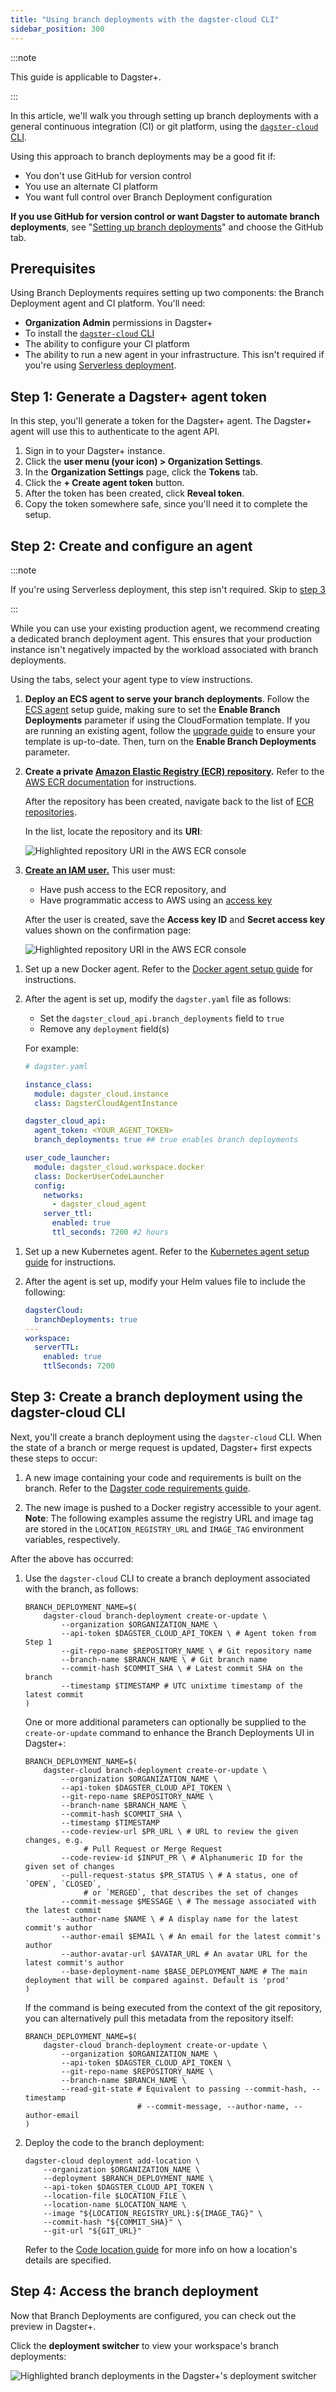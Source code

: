 ```yaml
---
title: "Using branch deployments with the dagster-cloud CLI"
sidebar_position: 300
---
```


:::note

This guide is applicable to Dagster+.

:::

In this article, we'll walk you through setting up branch deployments with a general continuous integration (CI) or git platform, using the [`dagster-cloud` CLI](/dagster-plus/deployment/management/dagster-cloud-cli/).

Using this approach to branch deployments may be a good fit if:

- You don't use GitHub for version control
- You use an alternate CI platform
- You want full control over Branch Deployment configuration

**If you use GitHub for version control or want Dagster to automate branch deployments**, see "[Setting up branch deployments](/dagster-plus/features/ci-cd/branch-deployments/setting-up-branch-deployments)" and choose the GitHub tab.

## Prerequisites

Using Branch Deployments requires setting up two components: the Branch Deployment agent and CI platform. You'll need:

- **Organization Admin** permissions in Dagster+
- To install the [`dagster-cloud` CLI](/dagster-plus/deployment/management/dagster-cloud-cli/installing-and-configuring)
- The ability to configure your CI platform
- The ability to run a new agent in your infrastructure. This isn't required if you're using [Serverless deployment](/dagster-plus/deployment/deployment-types/serverless/).

## Step 1: Generate a Dagster+ agent token

In this step, you'll generate a token for the Dagster+ agent. The Dagster+ agent will use this to authenticate to the agent API.

1. Sign in to your Dagster+ instance.
2. Click the **user menu (your icon) > Organization Settings**.
3. In the **Organization Settings** page, click the **Tokens** tab.
3. Click the **+ Create agent token** button.
4. After the token has been created, click **Reveal token**.
5. Copy the token somewhere safe, since you'll need it to complete the setup.

## Step 2: Create and configure an agent

:::note

If you're using Serverless deployment, this step isn't required. Skip to [step 3](#step-3-create-a-branch-deployment-using-the-dagster-cloud-cli)

:::

While you can use your existing production agent, we recommend creating a dedicated branch deployment agent. This ensures that your production instance isn't negatively impacted by the workload associated with branch deployments.

Using the tabs, select your agent type to view instructions.

<Tabs>
<TabItem value="Amazon ECS">

1. **Deploy an ECS agent to serve your branch deployments**. Follow the [ECS agent](/dagster-plus/deployment/deployment-types/hybrid/amazon-ecs/) setup guide, making sure to set the **Enable Branch Deployments** parameter if using the CloudFormation template. If you are running an existing agent, follow the [upgrade guide](/dagster-plus/deployment/deployment-types/hybrid/amazon-ecs/upgrading-cloudformation) to ensure your template is up-to-date. Then, turn on the **Enable Branch Deployments** parameter.

2. **Create a private [Amazon Elastic Registry (ECR) repository](https://console.aws.amazon.com/ecr/repositories).** Refer to the [AWS ECR documentation](https://docs.aws.amazon.com/AmazonECR/latest/userguide/repository-create.html) for instructions.

   After the repository has been created, navigate back to the list of [ECR repositories](https://console.aws.amazon.com/ecr/repositories).

   In the list, locate the repository and its **URI**:

   ![Highlighted repository URI in the AWS ECR console](/images/dagster-plus/features/branch-deployments/aws-ecr-uri.png)

3. [**Create an IAM user.**](https://docs.aws.amazon.com/IAM/latest/UserGuide/id_users_create.html) This user must:

   - Have push access to the ECR repository, and
   - Have programmatic access to AWS using an [access key](https://docs.aws.amazon.com/IAM/latest/UserGuide/id_credentials_access-keys.html)

   After the user is created, save the **Access key ID** and **Secret access key** values shown on the confirmation page:

   ![Highlighted repository URI in the AWS ECR console](/images/dagster-plus/features/branch-deployments/aws-iam-user-keys.png)

</TabItem>
<TabItem value="Docker">

1. Set up a new Docker agent. Refer to the [Docker agent setup guide](/dagster-plus/deployment/deployment-types/hybrid/docker/) for instructions.
2. After the agent is set up, modify the `dagster.yaml` file as follows:

   - Set the `dagster_cloud_api.branch_deployments` field to `true`
   - Remove any `deployment` field(s)

   For example:

   ```yaml
   # dagster.yaml

   instance_class:
     module: dagster_cloud.instance
     class: DagsterCloudAgentInstance

   dagster_cloud_api:
     agent_token: <YOUR_AGENT_TOKEN>
     branch_deployments: true ## true enables branch deployments

   user_code_launcher:
     module: dagster_cloud.workspace.docker
     class: DockerUserCodeLauncher
     config:
       networks:
         - dagster_cloud_agent
       server_ttl:
         enabled: true
         ttl_seconds: 7200 #2 hours
   ```

</TabItem>
<TabItem value="Kubernetes">

1. Set up a new Kubernetes agent. Refer to the [Kubernetes agent setup guide](/dagster-plus/deployment/deployment-types/hybrid/kubernetes/configuration) for instructions.

2. After the agent is set up, modify your Helm values file to include the following:

   ```yaml
   dagsterCloud:
     branchDeployments: true
   ---
   workspace:
     serverTTL:
       enabled: true
       ttlSeconds: 7200
   ```

</TabItem>
</Tabs>

## Step 3: Create a branch deployment using the dagster-cloud CLI

Next, you'll create a branch deployment using the `dagster-cloud` CLI. When the state of a branch or merge request is updated, Dagster+ first expects these steps to occur:

1. A new image containing your code and requirements is built on the branch. Refer to the [Dagster code requirements guide](/dagster-plus/deployment/code-locations/).

2. The new image is pushed to a Docker registry accessible to your agent. **Note**: The following examples assume the registry URL and image tag are stored in the `LOCATION_REGISTRY_URL` and `IMAGE_TAG` environment variables, respectively.

After the above has occurred:

1. Use the `dagster-cloud` CLI to create a branch deployment associated with the branch, as follows:

   ```shell
   BRANCH_DEPLOYMENT_NAME=$(
       dagster-cloud branch-deployment create-or-update \
           --organization $ORGANIZATION_NAME \
           --api-token $DAGSTER_CLOUD_API_TOKEN \ # Agent token from Step 1
           --git-repo-name $REPOSITORY_NAME \ # Git repository name
           --branch-name $BRANCH_NAME \ # Git branch name
           --commit-hash $COMMIT_SHA \ # Latest commit SHA on the branch
           --timestamp $TIMESTAMP # UTC unixtime timestamp of the latest commit
   )
   ```

   One or more additional parameters can optionally be supplied to the `create-or-update` command to enhance the Branch Deployments UI in Dagster+:

   ```shell
   BRANCH_DEPLOYMENT_NAME=$(
       dagster-cloud branch-deployment create-or-update \
           --organization $ORGANIZATION_NAME \
           --api-token $DAGSTER_CLOUD_API_TOKEN \
           --git-repo-name $REPOSITORY_NAME \
           --branch-name $BRANCH_NAME \
           --commit-hash $COMMIT_SHA \
           --timestamp $TIMESTAMP
           --code-review-url $PR_URL \ # URL to review the given changes, e.g.
                # Pull Request or Merge Request
           --code-review-id $INPUT_PR \ # Alphanumeric ID for the given set of changes
           --pull-request-status $PR_STATUS \ # A status, one of `OPEN`, `CLOSED`,
                # or `MERGED`, that describes the set of changes
           --commit-message $MESSAGE \ # The message associated with the latest commit
           --author-name $NAME \ # A display name for the latest commit's author
           --author-email $EMAIL \ # An email for the latest commit's author
           --author-avatar-url $AVATAR_URL # An avatar URL for the latest commit's author
           --base-deployment-name $BASE_DEPLOYMENT_NAME # The main deployment that will be compared against. Default is 'prod'
   )
   ```

   If the command is being executed from the context of the git repository, you can alternatively pull this metadata from the repository itself:

   ```shell
   BRANCH_DEPLOYMENT_NAME=$(
       dagster-cloud branch-deployment create-or-update \
           --organization $ORGANIZATION_NAME \
           --api-token $DAGSTER_CLOUD_API_TOKEN \
           --git-repo-name $REPOSITORY_NAME \
           --branch-name $BRANCH_NAME \
           --read-git-state # Equivalent to passing --commit-hash, --timestamp
                            # --commit-message, --author-name, --author-email
   )
   ```

2. Deploy the code to the branch deployment:

   ```shell
   dagster-cloud deployment add-location \
       --organization $ORGANIZATION_NAME \
       --deployment $BRANCH_DEPLOYMENT_NAME \
       --api-token $DAGSTER_CLOUD_API_TOKEN \
       --location-file $LOCATION_FILE \
       --location-name $LOCATION_NAME \
       --image "${LOCATION_REGISTRY_URL}:${IMAGE_TAG}" \
       --commit-hash "${COMMIT_SHA}" \
       --git-url "${GIT_URL}"
   ```

   Refer to the [Code location guide](/dagster-plus/deployment/code-locations) for more info on how a location's details are specified.

## Step 4: Access the branch deployment

Now that Branch Deployments are configured, you can check out the preview in Dagster+.

Click the **deployment switcher** to view your workspace's branch deployments:

![Highlighted branch deployments in the Dagster+'s deployment switcher](/images/dagster-plus/features/branch-deployments/dagster-ui-deployment-switcher.png)
